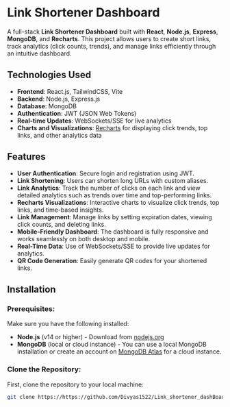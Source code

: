 # Link Shortener Dashboard

A full-stack **Link Shortener Dashboard** built with **React**, **Node.js**, **Express**, **MongoDB**, and **Recharts**. This project allows users to create short links, track analytics (click counts, trends), and manage links efficiently through an intuitive dashboard.

## Technologies Used
- **Frontend**: React.js, TailwindCSS, Vite
- **Backend**: Node.js, Express.js
- **Database**: MongoDB
- **Authentication**: JWT (JSON Web Tokens)
- **Real-time Updates**: WebSockets/SSE for live analytics
- **Charts and Visualizations**: [Recharts](https://recharts.org/en-US/) for displaying click trends, top links, and other analytics data

## Features
- **User Authentication**: Secure login and registration using JWT.
- **Link Shortening**: Users can shorten long URLs with custom aliases.
- **Link Analytics**: Track the number of clicks on each link and view detailed analytics such as trends over time and top-performing links.
- **Recharts Visualizations**: Interactive charts to visualize click trends, top links, and time-based insights.
- **Link Management**: Manage links by setting expiration dates, viewing click counts, and deleting links.
- **Mobile-Friendly Dashboard**: The dashboard is fully responsive and works seamlessly on both desktop and mobile.
- **Real-Time Data**: Use of WebSockets/SSE to provide live updates for analytics.
- **QR Code Generation**: Easily generate QR codes for your shortened links.

## Installation

### Prerequisites:
Make sure you have the following installed:
- **Node.js** (v14 or higher) - Download from [nodejs.org](https://nodejs.org/)
- **MongoDB** (local or cloud instance) - You can use a local MongoDB installation or create an account on [MongoDB Atlas](https://www.mongodb.com/cloud/atlas) for a cloud instance.


### Clone the Repository:
First, clone the repository to your local machine:
```bash
git clone https://https://github.com/Divyas1522/Link_shortener_dashBoard
